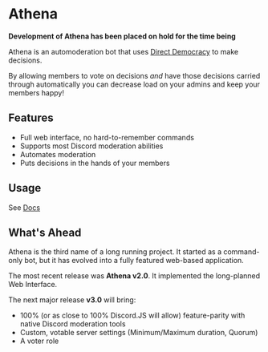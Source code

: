 # Athena

**Development of Athena has been placed on hold for the time being**

Athena is an automoderation bot that uses [Direct
Democracy](https://en.wikipedia.org/wiki/Direct_democracy) to make decisions.

By allowing members to vote on decisions *and* have those decisions carried
through automatically you can decrease load on your admins and keep your members
happy!

## Features

* Full web interface, no hard-to-remember commands
* Supports most Discord moderation abilities
* Automates moderation
* Puts decisions in the hands of your members

## Usage

See [Docs](https://athna.xyz/docs)

## What's Ahead

Athena is the third name of a long running project.  It started as a
command-only bot, but it has evolved into a fully featured web-based
application.  

The most recent release was **Athena v2.0**.  It implemented the long-planned
Web Interface.

The next major release **v3.0** will bring:
* 100% (or as close to 100% Discord.JS will allow) feature-parity with native 
Discord moderation tools
* Custom, votable server settings (Minimum/Maximum duration, Quorum)
* A voter role
